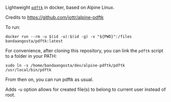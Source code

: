 Lightweight [`pdftk`](https://www.pdflabs.com/tools/pdftk-the-pdf-toolkit) in docker, based on Alpine Linux.

Credits to https://github.com/jottr/alpine-pdftk

To run:

`docker run --rm -u $(id -u):$(id -g) -v "${PWD}":/files bandaangosta/pdftk:latest`

For convenience, after cloning this repository, you can link the `pdftk` script to a folder in your PATH:

`sudo ln -s /home/bandaangosta/dev/alpine-pdftk/pdftk /usr/local/bin/pdftk`

From then on, you can run pdftk as usual.

Adds -u option allows for created file(s) to belong to current user instead of root.




